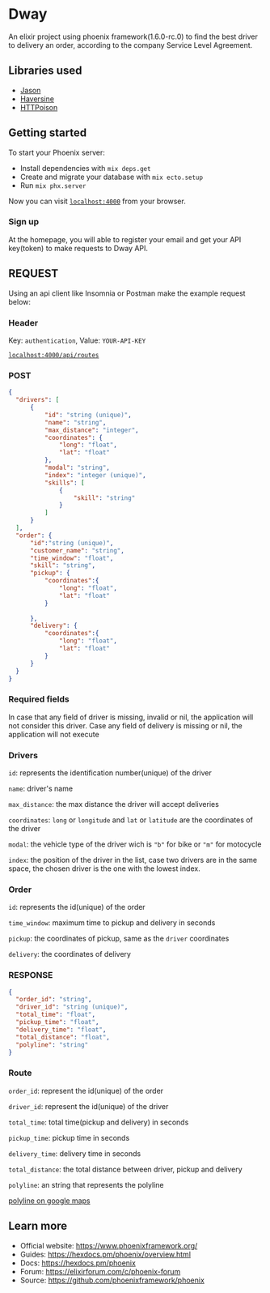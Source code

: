 # Dway

An elixir project using phoenix framework(1.6.0-rc.0) to find the best driver to delivery an order, according to the company Service Level Agreement.

## Libraries used

* [Jason](https://github.com/michalmuskala/jason)
* [Haversine](https://github.com/pkinney/distance)
* [HTTPoison](https://github.com/edgurgel/httpoison)

## Getting started

To start your Phoenix server:
  * Install dependencies with `mix deps.get`
  * Create and migrate your database with `mix ecto.setup`
  * Run `mix phx.server`

Now you can visit [`localhost:4000`](http://localhost:4000) from your browser.

  ### Sign up

At the homepage, you will able to register your email and get your API key(token) to make requests to Dway API.

 ## REQUEST

Using an api client like Insomnia or Postman make the example request below:

  ### Header

  Key: `authentication`, Value: `YOUR-API-KEY`

  [`localhost:4000/api/routes`](http://localhost:4000/routes)

  ### POST

  ```JSON
  {
    "drivers": [
        {
            "id": "string (unique)",
            "name": "string",
            "max_distance": "integer",
            "coordinates": {
                "long": "float",
                "lat": "float"
            },
            "modal": "string",
            "index": "integer (unique)",
            "skills": [
                {
                    "skill": "string"
                }
            ]
        }
    ],
    "order": {
        "id":"string (unique)",
        "customer_name": "string",
        "time_window": "float",
        "skill": "string",
        "pickup": {
            "coordinates":{
                "long": "float",
                "lat": "float"
            }
            
        },
        "delivery": {
            "coordinates":{
                "long": "float",
                "lat": "float"
            }
        }
    }
}
```
  ### Required fields
 In case that any field of driver is missing, invalid or nil, the application will not consider this driver.
 Case any field of delivery is missing or nil, the application will not execute

  ### Drivers

`id`: represents the identification number(unique) of the driver

`name`: driver's name

`max_distance`: the max distance the driver will accept deliveries

`coordinates`: `long` or `longitude` and `lat` or `latitude` are the coordinates of the driver

`modal`: the vehicle type of the driver wich is `"b"` for bike or `"m"` for motocycle

`index`: the position of the driver in the list, case two drivers are in the same space, the chosen driver is the one with the lowest index.

  ### Order

`id`: represents the id(unique) of the order

`time_window`: maximum time to pickup and delivery in seconds

`pickup`: the coordinates of pickup, same as the `driver` coordinates

`delivery`: the coordinates of delivery

  ### RESPONSE

  ```JSON
  {
    "order_id": "string",
    "driver_id": "string (unique)",
    "total_time": "float",
    "pickup_time": "float",
    "delivery_time": "float",
    "total_distance": "float",
    "polyline": "string"
  }
```

 ### Route

 `order_id`: represent the id(unique) of the order

`driver_id`: represent the id(unique) of the driver

`total_time`: total time(pickup and delivery) in seconds

`pickup_time`: pickup time in seconds

`delivery_time`: delivery time in seconds

`total_distance`: the total distance between driver, pickup and delivery

`polyline`: an string that represents the polyline

  [polyline on google maps](https://developers.google.com/maps/documentation/utilities/polylineutility)

## Learn more

  * Official website: https://www.phoenixframework.org/
  * Guides: https://hexdocs.pm/phoenix/overview.html
  * Docs: https://hexdocs.pm/phoenix
  * Forum: https://elixirforum.com/c/phoenix-forum
  * Source: https://github.com/phoenixframework/phoenix
